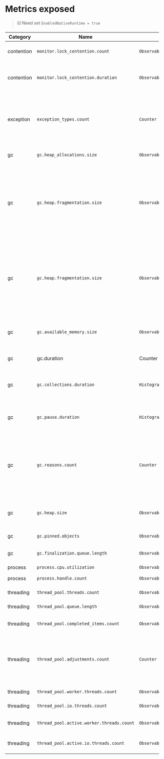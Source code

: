 ﻿# Metrics exposed

> ☑️ Need set `EnabledNativeRuntime = true`

| Category | Name                                     | Type    | Unit  | Description                                                                                                                                                                                                 | Labels | net471 | net8.0 |
| -----|------------------------------------------| --------- |-------|-------------------------------------------------------------------------------------------------------------------------------------------------------------------------------------------------------------| ------------ | ---------------------------------------- | ---------------------------------------- |
| contention | `monitor.lock_contention.count`          | `ObservableCounter` |       | The number of locks contended                                                                                                                                                                               | | ☑️ | ✅ |
| contention | `monitor.lock_contention.duration`       | `ObservableCounter` | ns    | The total amount of time spent contending locks                                                                                                                                                             |  | ☑️ | ☑️ |
| exception  | `exception_types.count`                       | `Counter` |       | Count of exception_types that have been thrown in managed code, since the observation started. | type | ✅ | ✅ |
| gc | `gc.heap_allocations.size`                     | `ObservableCounter` | bytes | Allocation bytes since process start                                                                                                                                                                        | heap | ☑️ | ☑️ |
| gc         | `gc.heap.fragmentation.size`                  | `ObservableUpDownCounter` |       | "The heap fragmentation, as observed during the latest garbage collection. The value will be unavailable until at least one garbage collection has occurred.                                | generation |  | ✅ |
| gc         | `gc.heap.fragmentation.size`                  | `ObservableGauge` |       | "The heap fragmentation, as observed during the latest garbage collection. The value will be unavailable until at least one garbage collection has occurred.                                | | ☑️ |  |
| gc         | `gc.available_memory.size`               | `ObservableUpDownCounter` | bytes | The upper limit on the amount of physical memory .NET can allocate to                                                                                                                                       | |  | ✅ |
| gc | gc.duration | Counter | ns    | The total amount of time paused in GC | | ☑️ | ✅ |
| gc         | `gc.collections.duration`                | `Histogram` | ms    | The amount of time spent running garbage collections                                                                                                                                                        | generation type | ☑️ | ☑️ |
| gc         | `gc.pause.duration`                      | `Histogram` | ms    | The amount of time execution was paused for garbage collections                                                                                                                                             | | ☑️ | ☑️ |
| gc         | `gc.reasons.count`                   | `Counter` |       | Counts the number of garbage collections that have occurred, broken down by generation number and the reason for the collection.                                                                            | generation reason | ☑️ | ☑️ |
| gc         | `gc.heap.size`                           | `ObservableUpDownCounter` | bytes | The current size of all heaps (only updated after a garbage collection)                                                                                                                                     | generation | ☑️ | ✅ |
| gc         | `gc.pinned.objects`                      | `ObservableUpDownCounter` |       | The number of pinned objects                                                                                                                                                                                | | ☑️ | ☑️ |
| gc         | `gc.finalization.queue.length`           | `ObservableUpDownCounter` |       | The number of objects waiting to be finalized                                                                                                                                                               | | ☑️ | ☑️ |
| process    | `process.cpu.utilization`                      | `ObservableGauge` |       | CPU usage                                                                                                                                                                                                   | | ✅ | ✅ |
| process    | `process.handle.count`                   | `ObservableUpDownCounter` |       | Process handle count                                                                                                                                                                                        | | ✅ | ✅ |
| threading  | `thread_pool.threads.count`              | `ObservableUpDownCounter` |       | ThreadPool thread count                                                                                                                                                                                     | | ☑️ | ✅ |
| threading  | `thread_pool.queue.length`               | `ObservableUpDownCounter` |       | ThreadPool queue length                                                                                                                                                                                     | | ☑️ | ✅ |
| threading  | `thread_pool.completed_items.count`      | `ObservableCounter` |       | ThreadPool completed work item count                                                                                                                                                                        | | ☑️ | ✅ |
| threading  | `thread_pool.adjustments.count`          | `Counter` |       | The total number of changes made to the size of the thread pool, labeled by the reason for change                                                                                                           | reason | ☑️ | ☑️ |
| threading  | `thread_pool.worker.threads.count`        | `ObservableUpDownCounter` |       | The number of worker threads                                                                                                                                                                                | | ☑️ |  |
| threading  | `thread_pool.io.threads.count`            | `ObservableUpDownCounter` |       | The number of io threads                                                                                                                                                                                    | | ☑️ |  |
| threading | `thread_pool.active.worker.threads.count` | `ObservableUpDownCounter` |       | The number of active worker threads                                                                                                                                                                         | | ☑️ |  |
| threading | `thread_pool.active.io.threads.count`     | `ObservableUpDownCounter` |       | The number of active io threads                                                                                                                                                                             | | ☑️ |  |
